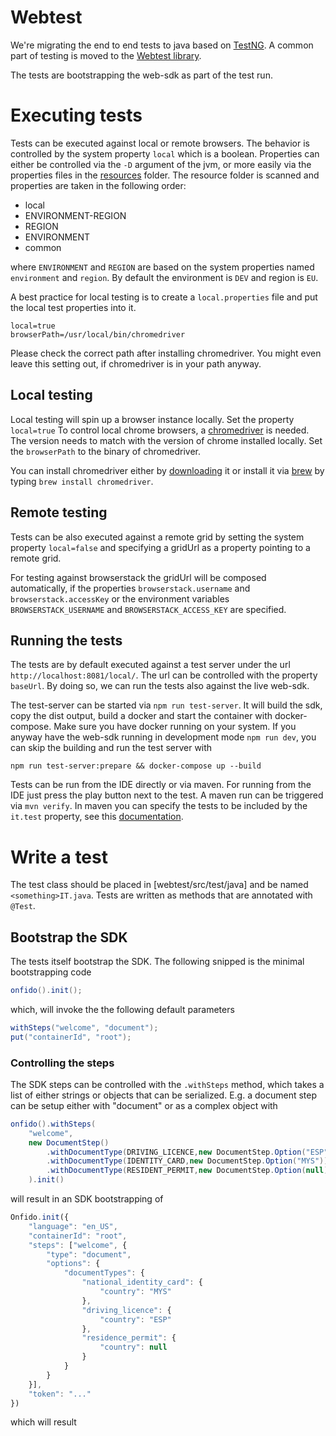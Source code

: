# Webtest

We're migrating the end to end tests to java based on [TestNG](https://testng.org/doc/). A common part of testing is 
moved to the [Webtest library](https://github.com/it-ony/webtest). 
                
The tests are bootstrapping the web-sdk as part of the test run.
          
# Executing tests

Tests can be executed against local or remote browsers. The behavior is controlled by the system property `local` which 
is a boolean. Properties can either be controlled via the `-D` argument of the jvm, or more easily via the properties 
files in the [resources](/test/webtest/src/test/resources) folder. The resource folder is scanned and properties are 
taken in the following order:

* local
* ENVIRONMENT-REGION
* REGION
* ENVIRONMENT
* common

where `ENVIRONMENT` and `REGION` are based on the system properties named `environment` and `region`. By default the 
environment is `DEV` and region is `EU`.

A best practice for local testing is to create a `local.properties` file and put the local test properties into it.

```properties
local=true
browserPath=/usr/local/bin/chromedriver
```

Please check the correct path after installing chromedriver. You might even leave this setting out, if chromedriver is 
in your path anyway.

## Local testing

Local testing will spin up a browser instance locally. Set the property `local=true` To control local chrome browsers, a 
[chromedriver](https://chromedriver.chromium.org/) is needed. The version needs to match with the version of 
chrome installed locally. Set the `browserPath` to the binary of chromedriver. 

You can install chromedriver either by [downloading](https://chromedriver.chromium.org/downloads) it or install it via 
[brew](https://brew.sh/) by typing `brew install chromedriver`.

## Remote testing

Tests can be also executed against a remote grid by setting the system property `local=false` and specifying a gridUrl 
as a property pointing to a remote grid. 

For testing against browserstack the gridUrl will be composed automatically, if the properties `browserstack.username` 
and `browserstack.accessKey` or the environment variables `BROWSERSTACK_USERNAME` and `BROWSERSTACK_ACCESS_KEY` are 
specified. 

## Running the tests

The tests are by default executed against a test server under the url `http://localhost:8081/local/`. The url can be 
controlled with the property `baseUrl`. By doing so, we can run the tests also against the live web-sdk.
                                              
The test-server can be started via `npm run test-server`. It will build the sdk, copy the dist output, build a docker and
start the container with docker-compose. Make sure you have docker running on your system. If you anyway have the web-sdk
running in development mode `npm run dev`, you can skip the building and run the test server with 

```shell
npm run test-server:prepare && docker-compose up --build
```

Tests can be run from the IDE directly or via maven. For running from the IDE just press the play button next to the test.
A maven run can be triggered via `mvn verify`. In maven you can specify the tests to be included by the `it.test` 
property, see this [documentation](https://maven.apache.org/surefire/maven-failsafe-plugin/examples/single-test.html).

# Write a test

The test class should be placed in [webtest/src/test/java] and be named `<something>IT.java`. Tests are written as 
methods that are annotated with `@Test`.

## Bootstrap the SDK

The tests itself bootstrap the SDK. The following snipped is the minimal bootstrapping code

```java
onfido().init();
```

which, will invoke the the following default parameters

```java
withSteps("welcome", "document");
put("containerId", "root"); 
```
                                         
### Controlling the steps

The SDK steps can be controlled with the `.withSteps` method, which takes a list of either strings or objects that 
can be serialized. E.g. a document step can be setup either with "document" or as a complex object with 

```java
onfido().withSteps(
    "welcome",
    new DocumentStep()
        .withDocumentType(DRIVING_LICENCE,new DocumentStep.Option("ESP"))
        .withDocumentType(IDENTITY_CARD,new DocumentStep.Option("MYS"))
        .withDocumentType(RESIDENT_PERMIT,new DocumentStep.Option(null))
    ).init()
``` 
                                              
will result in an SDK bootstrapping of

```js
Onfido.init({
    "language": "en_US",
    "containerId": "root",
    "steps": ["welcome", {
        "type": "document",
        "options": {
            "documentTypes": {
                "national_identity_card": {
                    "country": "MYS"
                },
                "driving_licence": {
                    "country": "ESP"
                },
                "residence_permit": {
                    "country": null
                }
            }
        }
    }],
    "token": "..."
})
```

which will result 
